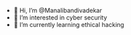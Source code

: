 - 👋 Hi, I’m @Manalibandivadekar
- 👀 I’m interested in cyber security
- 🌱 I’m currently learning ethical hacking

<!---
Manalibandivadekar/Manalibandivadekar is a ✨ special ✨ repository because its `README.md` (this file) appears on your GitHub profile.
You can click the Preview link to take a look at your changes.
--->
